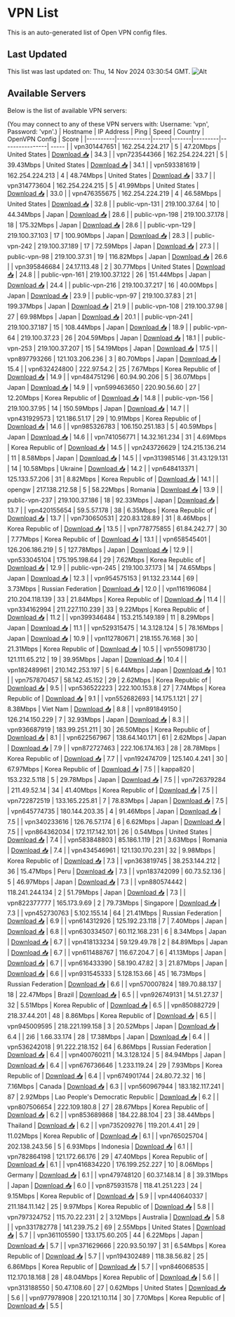 # VPN List

This is an auto-generated list of Open VPN config files.

## Last Updated

This list was last updated on: Thu, 14 Nov 2024 03:30:54 GMT.
![Alt](https://repobeats.axiom.co/api/embed/186b98318ef1479477931607c1ad7d823f12451f.svg "Repobeats analytics image")

## Available Servers

Below is the list of available VPN servers:

(You may connect to any of these VPN servers with: Username: 'vpn', Password: 'vpn'.)
| Hostname | IP Address | Ping | Speed | Country | OpenVPN Config | Score |
|----------|------------|------|-------|---------|----------------| ----- |
| vpn301447651 | 162.254.224.217 | 5 | 47.20Mbps | United States | [Download 📥](./configs/server_0_US.ovpn) | 34.3 |
| vpn723544366 | 162.254.224.221 | 5 | 39.43Mbps | United States | [Download 📥](./configs/server_1_US.ovpn) | 34.1 |
| vpn593381619 | 162.254.224.213 | 4 | 48.74Mbps | United States | [Download 📥](./configs/server_2_US.ovpn) | 33.7 |
| vpn314773604 | 162.254.224.215 | 5 | 41.99Mbps | United States | [Download 📥](./configs/server_3_US.ovpn) | 33.0 |
| vpn476355675 | 162.254.224.219 | 4 | 46.58Mbps | United States | [Download 📥](./configs/server_4_US.ovpn) | 32.8 |
| public-vpn-131 | 219.100.37.64 | 10 | 44.34Mbps | Japan | [Download 📥](./configs/server_5_JP.ovpn) | 28.6 |
| public-vpn-198 | 219.100.37.178 | 18 | 175.32Mbps | Japan | [Download 📥](./configs/server_6_JP.ovpn) | 28.6 |
| public-vpn-129 | 219.100.37.103 | 17 | 100.90Mbps | Japan | [Download 📥](./configs/server_7_JP.ovpn) | 28.3 |
| public-vpn-242 | 219.100.37.189 | 17 | 72.59Mbps | Japan | [Download 📥](./configs/server_8_JP.ovpn) | 27.3 |
| public-vpn-98 | 219.100.37.31 | 19 | 116.82Mbps | Japan | [Download 📥](./configs/server_9_JP.ovpn) | 26.6 |
| vpn395846684 | 24.17.113.48 | 2 | 30.77Mbps | United States | [Download 📥](./configs/server_10_US.ovpn) | 24.8 |
| public-vpn-161 | 219.100.37.122 | 26 | 151.44Mbps | Japan | [Download 📥](./configs/server_11_JP.ovpn) | 24.4 |
| public-vpn-216 | 219.100.37.217 | 16 | 40.00Mbps | Japan | [Download 📥](./configs/server_12_JP.ovpn) | 23.9 |
| public-vpn-97 | 219.100.37.83 | 21 | 199.37Mbps | Japan | [Download 📥](./configs/server_13_JP.ovpn) | 21.9 |
| public-vpn-108 | 219.100.37.98 | 27 | 69.98Mbps | Japan | [Download 📥](./configs/server_14_JP.ovpn) | 20.1 |
| public-vpn-241 | 219.100.37.187 | 15 | 108.44Mbps | Japan | [Download 📥](./configs/server_15_JP.ovpn) | 18.9 |
| public-vpn-64 | 219.100.37.23 | 26 | 204.59Mbps | Japan | [Download 📥](./configs/server_16_JP.ovpn) | 18.1 |
| public-vpn-253 | 219.100.37.207 | 15 | 54.19Mbps | Japan | [Download 📥](./configs/server_17_JP.ovpn) | 17.5 |
| vpn897793266 | 121.103.206.236 | 3 | 80.70Mbps | Japan | [Download 📥](./configs/server_18_JP.ovpn) | 15.4 |
| vpn632424800 | 222.97.54.2 | 25 | 7.67Mbps | Korea Republic of | [Download 📥](./configs/server_19_KR.ovpn) | 14.9 |
| vpn484751296 | 60.94.90.206 | 5 | 36.07Mbps | Japan | [Download 📥](./configs/server_20_JP.ovpn) | 14.9 |
| vpn599463650 | 220.90.56.60 | 27 | 12.20Mbps | Korea Republic of | [Download 📥](./configs/server_21_KR.ovpn) | 14.8 |
| public-vpn-156 | 219.100.37.95 | 14 | 150.59Mbps | Japan | [Download 📥](./configs/server_22_JP.ovpn) | 14.7 |
| vpn431929573 | 121.186.51.17 | 29 | 10.91Mbps | Korea Republic of | [Download 📥](./configs/server_23_KR.ovpn) | 14.6 |
| vpn985326783 | 106.150.251.183 | 5 | 40.59Mbps | Japan | [Download 📥](./configs/server_24_JP.ovpn) | 14.6 |
| vpn741056771 | 14.32.161.234 | 31 | 4.69Mbps | Korea Republic of | [Download 📥](./configs/server_25_KR.ovpn) | 14.5 |
| vpn243726629 | 124.215.136.214 | 11 | 8.58Mbps | Japan | [Download 📥](./configs/server_26_JP.ovpn) | 14.5 |
| vpn313985146 | 31.43.129.131 | 14 | 10.58Mbps | Ukraine | [Download 📥](./configs/server_27_UA.ovpn) | 14.2 |
| vpn648413371 | 125.133.57.206 | 31 | 8.82Mbps | Korea Republic of | [Download 📥](./configs/server_28_KR.ovpn) | 14.1 |
| opengw | 217.138.212.58 | 5 | 58.22Mbps | Romania | [Download 📥](./configs/server_29_RO.ovpn) | 13.9 |
| public-vpn-237 | 219.100.37.186 | 18 | 92.33Mbps | Japan | [Download 📥](./configs/server_30_JP.ovpn) | 13.7 |
| vpn420155654 | 59.5.57.178 | 38 | 6.35Mbps | Korea Republic of | [Download 📥](./configs/server_31_KR.ovpn) | 13.7 |
| vpn730650531 | 220.83.128.89 | 31 | 8.46Mbps | Korea Republic of | [Download 📥](./configs/server_32_KR.ovpn) | 13.5 |
| vpn778775855 | 61.84.242.77 | 30 | 7.77Mbps | Korea Republic of | [Download 📥](./configs/server_33_KR.ovpn) | 13.1 |
| vpn658545401 | 126.206.186.219 | 5 | 127.78Mbps | Japan | [Download 📥](./configs/server_34_JP.ovpn) | 12.9 |
| vpn533045104 | 175.195.198.64 | 29 | 7.62Mbps | Korea Republic of | [Download 📥](./configs/server_35_KR.ovpn) | 12.9 |
| public-vpn-245 | 219.100.37.173 | 14 | 74.65Mbps | Japan | [Download 📥](./configs/server_36_JP.ovpn) | 12.3 |
| vpn954575153 | 91.132.23.144 | 69 | 3.73Mbps | Russian Federation | [Download 📥](./configs/server_37_RU.ovpn) | 12.0 |
| vpn116196084 | 210.204.118.139 | 33 | 21.84Mbps | Korea Republic of | [Download 📥](./configs/server_38_KR.ovpn) | 11.4 |
| vpn334162994 | 211.227.110.239 | 33 | 9.22Mbps | Korea Republic of | [Download 📥](./configs/server_39_KR.ovpn) | 11.2 |
| vpn399346484 | 153.215.149.189 | 11 | 8.29Mbps | Japan | [Download 📥](./configs/server_40_JP.ovpn) | 11.1 |
| vpn529315475 | 14.3.128.124 | 5 | 78.16Mbps | Japan | [Download 📥](./configs/server_41_JP.ovpn) | 10.9 |
| vpn112780671 | 218.155.76.168 | 30 | 21.31Mbps | Korea Republic of | [Download 📥](./configs/server_42_KR.ovpn) | 10.5 |
| vpn550981730 | 121.111.65.212 | 19 | 39.95Mbps | Japan | [Download 📥](./configs/server_43_JP.ovpn) | 10.4 |
| vpn182489961 | 210.142.253.197 | 5 | 6.44Mbps | Japan | [Download 📥](./configs/server_44_JP.ovpn) | 10.1 |
| vpn757870457 | 58.142.45.152 | 29 | 2.62Mbps | Korea Republic of | [Download 📥](./configs/server_45_KR.ovpn) | 9.5 |
| vpn536522223 | 222.100.153.8 | 27 | 7.74Mbps | Korea Republic of | [Download 📥](./configs/server_46_KR.ovpn) | 9.1 |
| vpn552682693 | 14.175.1.121 | 27 | 8.38Mbps | Viet Nam | [Download 📥](./configs/server_47_VN.ovpn) | 8.8 |
| vpn891849150 | 126.214.150.229 | 7 | 32.93Mbps | Japan | [Download 📥](./configs/server_48_JP.ovpn) | 8.3 |
| vpn936687919 | 183.99.251.211 | 30 | 26.50Mbps | Korea Republic of | [Download 📥](./configs/server_49_KR.ovpn) | 8.1 |
| vpn622567967 | 138.64.140.171 | 61 | 2.62Mbps | Japan | [Download 📥](./configs/server_50_JP.ovpn) | 7.9 |
| vpn872727463 | 222.106.174.163 | 28 | 28.78Mbps | Korea Republic of | [Download 📥](./configs/server_51_KR.ovpn) | 7.7 |
| vpn192474709 | 125.140.4.241 | 30 | 67.97Mbps | Korea Republic of | [Download 📥](./configs/server_52_KR.ovpn) | 7.5 |
| kappa820 | 153.232.5.118 | 5 | 29.78Mbps | Japan | [Download 📥](./configs/server_53_JP.ovpn) | 7.5 |
| vpn726379284 | 211.49.52.14 | 34 | 41.40Mbps | Korea Republic of | [Download 📥](./configs/server_54_KR.ovpn) | 7.5 |
| vpn722872519 | 133.165.225.81 | 7 | 78.83Mbps | Japan | [Download 📥](./configs/server_55_JP.ovpn) | 7.5 |
| vpn645774735 | 180.144.203.35 | 4 | 91.46Mbps | Japan | [Download 📥](./configs/server_56_JP.ovpn) | 7.5 |
| vpn340233616 | 126.76.57.174 | 6 | 6.62Mbps | Japan | [Download 📥](./configs/server_57_JP.ovpn) | 7.5 |
| vpn864362034 | 172.117.142.101 | 26 | 0.54Mbps | United States | [Download 📥](./configs/server_58_US.ovpn) | 7.4 |
| vpn583848803 | 85.186.1.119 | 21 | 3.63Mbps | Romania | [Download 📥](./configs/server_59_RO.ovpn) | 7.4 |
| vpn434546961 | 121.130.170.231 | 32 | 9.98Mbps | Korea Republic of | [Download 📥](./configs/server_60_KR.ovpn) | 7.3 |
| vpn363819745 | 38.253.144.212 | 36 | 15.47Mbps | Peru | [Download 📥](./configs/server_61_PE.ovpn) | 7.3 |
| vpn183742099 | 60.73.52.136 | 5 | 46.97Mbps | Japan | [Download 📥](./configs/server_62_JP.ovpn) | 7.3 |
| vpn880574442 | 118.241.244.134 | 2 | 51.79Mbps | Japan | [Download 📥](./configs/server_63_JP.ovpn) | 7.3 |
| vpn822377777 | 165.173.9.69 | 2 | 79.73Mbps | Singapore | [Download 📥](./configs/server_64_SG.ovpn) | 7.3 |
| vpn452730763 | 5.102.155.14 | 64 | 21.41Mbps | Russian Federation | [Download 📥](./configs/server_65_RU.ovpn) | 6.9 |
| vpn614312926 | 125.192.23.118 | 7 | 7.40Mbps | Japan | [Download 📥](./configs/server_66_JP.ovpn) | 6.8 |
| vpn630334507 | 60.112.168.231 | 6 | 8.34Mbps | Japan | [Download 📥](./configs/server_67_JP.ovpn) | 6.7 |
| vpn418133234 | 59.129.49.78 | 2 | 84.89Mbps | Japan | [Download 📥](./configs/server_68_JP.ovpn) | 6.7 |
| vpn611488767 | 116.67.204.7 | 6 | 41.13Mbps | Japan | [Download 📥](./configs/server_69_JP.ovpn) | 6.7 |
| vpn616433390 | 58.190.47.82 | 3 | 21.87Mbps | Japan | [Download 📥](./configs/server_70_JP.ovpn) | 6.6 |
| vpn931545333 | 5.128.153.66 | 45 | 16.73Mbps | Russian Federation | [Download 📥](./configs/server_71_RU.ovpn) | 6.6 |
| vpn570007824 | 189.70.88.137 | 18 | 22.47Mbps | Brazil | [Download 📥](./configs/server_72_BR.ovpn) | 6.5 |
| vpn926749131 | 14.51.27.37 | 32 | 5.51Mbps | Korea Republic of | [Download 📥](./configs/server_73_KR.ovpn) | 6.5 |
| vpn850882729 | 218.37.44.201 | 48 | 8.86Mbps | Korea Republic of | [Download 📥](./configs/server_74_KR.ovpn) | 6.5 |
| vpn945009595 | 218.221.199.158 | 3 | 20.52Mbps | Japan | [Download 📥](./configs/server_75_JP.ovpn) | 6.4 |
| 2i6 | 1.66.33.174 | 28 | 17.38Mbps | Japan | [Download 📥](./configs/server_76_JP.ovpn) | 6.4 |
| vpn536242018 | 91.222.218.152 | 64 | 6.86Mbps | Russian Federation | [Download 📥](./configs/server_77_RU.ovpn) | 6.4 |
| vpn400760211 | 14.3.128.124 | 5 | 84.94Mbps | Japan | [Download 📥](./configs/server_78_JP.ovpn) | 6.4 |
| vpn676736646 | 1.233.119.24 | 29 | 7.93Mbps | Korea Republic of | [Download 📥](./configs/server_79_KR.ovpn) | 6.4 |
| vpn674901744 | 24.80.72.32 | 16 | 7.16Mbps | Canada | [Download 📥](./configs/server_80_CA.ovpn) | 6.3 |
| vpn560967944 | 183.182.117.241 | 87 | 2.92Mbps | Lao People's Democratic Republic | [Download 📥](./configs/server_81_LA.ovpn) | 6.2 |
| vpn807506654 | 222.109.180.8 | 27 | 28.67Mbps | Korea Republic of | [Download 📥](./configs/server_82_KR.ovpn) | 6.2 |
| vpn853689868 | 184.22.88.104 | 23 | 38.44Mbps | Thailand | [Download 📥](./configs/server_83_TH.ovpn) | 6.2 |
| vpn735209276 | 119.201.4.41 | 29 | 11.02Mbps | Korea Republic of | [Download 📥](./configs/server_84_KR.ovpn) | 6.1 |
| vpn765025704 | 202.138.243.56 | 5 | 6.93Mbps | Indonesia | [Download 📥](./configs/server_85_ID.ovpn) | 6.1 |
| vpn782864198 | 121.172.66.176 | 29 | 47.40Mbps | Korea Republic of | [Download 📥](./configs/server_86_KR.ovpn) | 6.1 |
| vpn416834220 | 176.199.252.227 | 10 | 8.06Mbps | Germany | [Download 📥](./configs/server_87_DE.ovpn) | 6.1 |
| vpn479748120 | 60.37.148.14 | 8 | 39.31Mbps | Japan | [Download 📥](./configs/server_88_JP.ovpn) | 6.0 |
| vpn875931578 | 118.41.251.223 | 24 | 9.15Mbps | Korea Republic of | [Download 📥](./configs/server_89_KR.ovpn) | 5.9 |
| vpn440640337 | 211.184.11.142 | 25 | 9.97Mbps | Korea Republic of | [Download 📥](./configs/server_90_KR.ovpn) | 5.8 |
| vpn797324752 | 115.70.22.231 | 2 | 3.12Mbps | Australia | [Download 📥](./configs/server_91_AU.ovpn) | 5.8 |
| vpn331782778 | 141.239.75.2 | 69 | 2.55Mbps | United States | [Download 📥](./configs/server_92_US.ovpn) | 5.7 |
| vpn361105590 | 133.175.60.205 | 44 | 6.22Mbps | Japan | [Download 📥](./configs/server_93_JP.ovpn) | 5.7 |
| vpn371629666 | 220.93.50.197 | 31 | 6.54Mbps | Korea Republic of | [Download 📥](./configs/server_94_KR.ovpn) | 5.7 |
| vpn194302489 | 118.38.56.82 | 25 | 6.86Mbps | Korea Republic of | [Download 📥](./configs/server_95_KR.ovpn) | 5.7 |
| vpn846068535 | 112.170.18.168 | 28 | 48.04Mbps | Korea Republic of | [Download 📥](./configs/server_96_KR.ovpn) | 5.6 |
| vpn313188550 | 50.47.108.60 | 27 | 0.62Mbps | United States | [Download 📥](./configs/server_97_US.ovpn) | 5.6 |
| vpn977978908 | 220.121.10.114 | 30 | 7.70Mbps | Korea Republic of | [Download 📥](./configs/server_98_KR.ovpn) | 5.5 |
